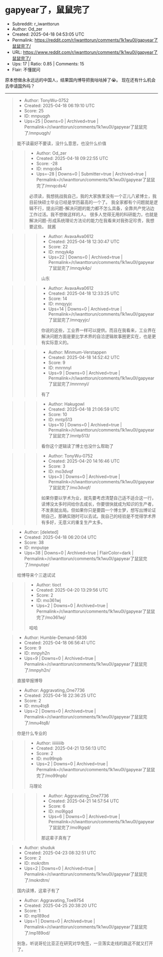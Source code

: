# gapyear了，鼠鼠完了

- Subreddit: r_iwanttorun
- Author: Od_zer
- Created: 2025-04-18 04:53:05 UTC
- Permalink: https://reddit.com/r/iwanttorun/comments/1k1wu0l/gapyear了鼠鼠完了/
- URL: https://www.reddit.com/r/iwanttorun/comments/1k1wu0l/gapyear了鼠鼠完了/
- Ups: 17 | Ratio: 0.85 | Comments: 15
- Flair: 不懂就问


原本想做永永远远的中国人，结果国内博导把我咕咕掉了😭。
现在还有什么机会去申请国外吗？


---

> - Author: TonyWu-0752
> - Created: 2025-04-18 06:19:10 UTC
> - Score: 25
> - ID: mnpuqgh
> - Ups=25 | Downs=0 | Archived=true | Permalink=/r/iwanttorun/comments/1k1wu0l/gapyear了鼠鼠完了/mnpuqgh/
>
> 能不读最好不要读，没什么意思，也没什么价值

>> - Author: Od_zer
>> - Created: 2025-04-18 09:22:55 UTC
>> - Score: -28
>> - ID: mnqcds4
>> - Ups=-28 | Downs=0 | Submitter=true | Archived=true | Permalink=/r/iwanttorun/comments/1k1wu0l/gapyear了鼠鼠完了/mnqcds4/
>>
>> 必须读，我想挑战我自己，我的大家族里没有一个正儿八紧博士，我目前快硕士毕业已经是学历最高的一个了。
>> 我全家都有个问题就是逻辑不行，提出问题-解决问题的能力都不怎么具备，全靠共产党沾边工作过活。我不想做这样的人。
>> 很多人觉得无用的科研能力，也就是解决问题-形成系统理论方法论的能力在我看来对我弥足珍贵，我想要这些。
>> 就酱

>>> - Author: AvavaAva0612
>>> - Created: 2025-04-18 12:30:47 UTC
>>> - Score: 22
>>> - ID: mnqyk4p
>>> - Ups=22 | Downs=0 | Archived=true | Permalink=/r/iwanttorun/comments/1k1wu0l/gapyear了鼠鼠完了/mnqyk4p/
>>>
>>> 山东

>>> - Author: AvavaAva0612
>>> - Created: 2025-04-18 12:33:25 UTC
>>> - Score: 14
>>> - ID: mnqyyjc
>>> - Ups=14 | Downs=0 | Archived=true | Permalink=/r/iwanttorun/comments/1k1wu0l/gapyear了鼠鼠完了/mnqyyjc/
>>>
>>> 你说的这些，工业界一样可以提供。而且在我看来，工业界在解决问题方面是要比学术界的自洽逻辑故事圈更实在，也是更有实际意义的。

>>> - Author: Minmum-Verstappen
>>> - Created: 2025-04-18 14:52:42 UTC
>>> - Score: 9
>>> - ID: mnrnnyl
>>> - Ups=9 | Downs=0 | Archived=true | Permalink=/r/iwanttorun/comments/1k1wu0l/gapyear了鼠鼠完了/mnrnnyl/
>>>
>>> 有了

>>> - Author: Hakugowl
>>> - Created: 2025-04-18 21:06:59 UTC
>>> - Score: 10
>>> - ID: mntp513
>>> - Ups=10 | Downs=0 | Archived=true | Permalink=/r/iwanttorun/comments/1k1wu0l/gapyear了鼠鼠完了/mntp513/
>>>
>>> 看你这个逻辑读了博士也没什么帮助了

>>> - Author: TonyWu-0752
>>> - Created: 2025-04-20 14:16:46 UTC
>>> - Score: 3
>>> - ID: mo3dvqf
>>> - Ups=3 | Downs=0 | Archived=true | Permalink=/r/iwanttorun/comments/1k1wu0l/gapyear了鼠鼠完了/mo3dvqf/
>>>
>>> 如果你要以学术为业，就先要考虑清楚自己适不适合这一行，读博没太多时间给你去成长，你要很快就成为知识的生产者，不发表就出局。但如果你只是要圆一个博士梦，想写出博论证明自己，那确实随时可以去试。我自己的经验是不觉得学术界有多好，无意义的重复生产太多。

> - Author: [deleted]
> - Created: 2025-04-18 06:20:04 UTC
> - Score: 38
> - ID: mnputqe
> - Ups=38 | Downs=0 | Archived=true | FlairColor=dark | Permalink=/r/iwanttorun/comments/1k1wu0l/gapyear了鼠鼠完了/mnputqe/
>
> 给博导来个三退试试

>> - Author: tioct
>> - Created: 2025-04-20 13:29:56 UTC
>> - Score: 2
>> - ID: mo361wj
>> - Ups=2 | Downs=0 | Archived=true | Permalink=/r/iwanttorun/comments/1k1wu0l/gapyear了鼠鼠完了/mo361wj/
>>
>> 哈哈

> - Author: Humble-Demand-5836
> - Created: 2025-04-18 06:56:41 UTC
> - Score: 9
> - ID: mnpyh2n
> - Ups=9 | Downs=0 | Archived=true | Permalink=/r/iwanttorun/comments/1k1wu0l/gapyear了鼠鼠完了/mnpyh2n/
>
> 直接举报博导

> - Author: Aggravating_One7736
> - Created: 2025-04-18 22:36:25 UTC
> - Score: 2
> - ID: mnu4tq8
> - Ups=2 | Downs=0 | Archived=true | Permalink=/r/iwanttorun/comments/1k1wu0l/gapyear了鼠鼠完了/mnu4tq8/
>
> 你是什么专业的

>> - Author: iiiiiiiiib
>> - Created: 2025-04-21 13:56:13 UTC
>> - Score: 2
>> - ID: mo99npb
>> - Ups=2 | Downs=0 | Archived=true | Permalink=/r/iwanttorun/comments/1k1wu0l/gapyear了鼠鼠完了/mo99npb/
>>
>> 马理论

>>> - Author: Aggravating_One7736
>>> - Created: 2025-04-21 14:57:54 UTC
>>> - Score: 6
>>> - ID: mo9lgqd
>>> - Ups=6 | Downs=0 | Archived=true | Permalink=/r/iwanttorun/comments/1k1wu0l/gapyear了鼠鼠完了/mo9lgqd/
>>>
>>> 那这辈子真有了

> - Author: shuduk
> - Created: 2025-04-23 08:32:51 UTC
> - Score: 2
> - ID: mokrdtm
> - Ups=2 | Downs=0 | Archived=true | Permalink=/r/iwanttorun/comments/1k1wu0l/gapyear了鼠鼠完了/mokrdtm/
>
> 国内读博，这辈子有了

> - Author: Aggravating_Toe9754
> - Created: 2025-04-25 20:38:20 UTC
> - Score: 1
> - ID: mp189od
> - Ups=1 | Downs=0 | Archived=true | Permalink=/r/iwanttorun/comments/1k1wu0l/gapyear了鼠鼠完了/mp189od/
>
> 别急，听说哥伦比亚正在研究对华免签，一旦落实走线的路这不就又打开了。
